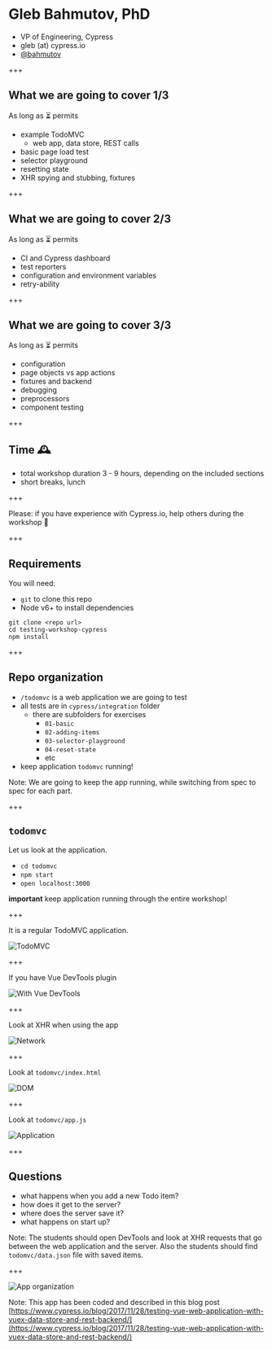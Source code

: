 # Gleb Bahmutov, PhD

- VP of Engineering, Cypress
- gleb (at) cypress.io
- [@bahmutov](https://twitter.com/bahmutov)

+++

## What we are going to cover 1/3

As long as ⏳ permits

- example TodoMVC
  * web app, data store, REST calls
- basic page load test
- selector playground
- resetting state
- XHR spying and stubbing, fixtures

+++

## What we are going to cover 2/3

As long as ⏳ permits

- CI and Cypress dashboard
- test reporters
- configuration and environment variables
- retry-ability

+++
## What we are going to cover 3/3

As long as ⏳ permits


- configuration
- page objects vs app actions
- fixtures and backend
- debugging
- preprocessors
- component testing

+++

## Time 🕰

- total workshop duration 3 - 9 hours, depending on the included sections
- short breaks, lunch

+++

Please: if you have experience with Cypress.io, help others during the workshop 🙏

+++

## Requirements

You will need:

- `git` to clone this repo
- Node v6+ to install dependencies

```text
git clone <repo url>
cd testing-workshop-cypress
npm install
```

+++

## Repo organization

- `/todomvc` is a web application we are going to test
- all tests are in `cypress/integration` folder
  - there are subfolders for exercises
    - `01-basic`
    - `02-adding-items`
    - `03-selector-playground`
    - `04-reset-state`
    - etc
- keep application `todomvc` running!

Note:
We are going to keep the app running, while switching from spec to spec for each part.

+++

## `todomvc`

Let us look at the application.

- `cd todomvc`
- `npm start`
- `open localhost:3000`

**important** keep application running through the entire workshop!

+++

It is a regular TodoMVC application.

![TodoMVC](/slides/intro/img/todomvc.png)

+++

If you have Vue DevTools plugin

![With Vue DevTools](/slides/intro/img/vue-devtools.png)

+++

Look at XHR when using the app

![Network](/slides/intro/img/network.png)

+++

Look at `todomvc/index.html`

![DOM](/slides/intro/img/DOM.png)

+++

Look at `todomvc/app.js`

![Application](/slides/intro/img/app.png)

+++

## Questions

- what happens when you add a new Todo item?
- how does it get to the server?
- where does the server save it?
- what happens on start up?

Note:
The students should open DevTools and look at XHR requests that go between the web application and the server. Also the students should find `todomvc/data.json` file with saved items.

+++

![App organization](/slides/intro/img/vue-vuex-rest.png)

Note:
This app has been coded and described in this blog post [https://www.cypress.io/blog/2017/11/28/testing-vue-web-application-with-vuex-data-store-and-rest-backend/](https://www.cypress.io/blog/2017/11/28/testing-vue-web-application-with-vuex-data-store-and-rest-backend/)
